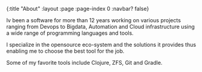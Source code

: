 {:title "About"
 :layout :page
 :page-index 0
 :navbar? false}

Iv been a software for more than 12 years working on various projects ranging from Devops to Bigdata, Automation and Cloud infrastructure using a wide range of programming languages and tools.

I specialize in the opensource eco-system and the solutions it provides thus enabling me to choose the best tool for the job.

Some of my favorite tools include Clojure, ZFS, Git and Gradle.



